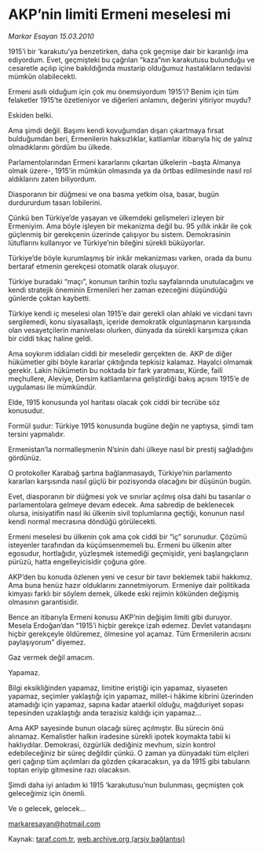 # AKP’nin limiti Ermeni meselesi mi

*Markar Esayan 15.03.2010*

<div class="yazi"><p>1915’i bir ‘karakutu’ya benzetirken, daha çok geçmişe dair bir karanlığı ima ediyordum. Evet, geçmişteki bu çağrılan “kaza”nın karakutusu bulunduğu ve cesaretle açılıp içine bakıldığında mustarip olduğumuz hastalıkların tedavisi mümkün olabilecekti.</p>
<p>Ermeni asıllı olduğum için çok mu önemsiyordum 1915’i? Benim için tüm felaketler 1915’te özetleniyor ve diğerleri anlamını, değerini yitiriyor muydu?</p>
<p>Eskiden belki.</p>
<p>Ama şimdi değil. Başımı kendi kovuğumdan dışarı çıkartmaya fırsat bulduğumdan beri, Ermenilerin haksızlıklar, katliamlar itibarıyla hiç de yalnız olmadıklarını gördüm bu ülkede.</p>
<p>Parlamentolarından Ermeni kararlarını çıkartan ülkelerin –başta Almanya olmak üzere-, 1915’in mümkün olmasında ya da örtbas edilmesinde nasıl rol aldıklarını zaten biliyordum.</p>
<p>Diasporanın bir düğmesi ve ona basma yetkim olsa, basar, bugün durdururdum tasarı lobilerini.</p>
<p>Çünkü ben Türkiye’de yaşayan ve ülkemdeki gelişmeleri izleyen bir Ermeniyim. Ama böyle işleyen bir mekanizma değil bu. 95 yıllık inkâr ile çok güçlenmiş bir gerekçenin üzerinde çalışıyor bu sistem. Demokrasinin lütuflarını kullanıyor ve Türkiye’nin bileğini sürekli büküyorlar.</p>
<p>Türkiye’de böyle kurumlaşmış bir inkâr mekanizması varken, orada da bunu bertaraf etmenin gerekçesi otomatik olarak oluşuyor.</p>
<p>Türkiye buradaki “maçı”, konunun tarihin tozlu sayfalarında unutulacağını ve kendi stratejik öneminin Ermenileri her zaman ezeceğini düşündüğü günlerde çoktan kaybetti.</p>
<p>Türkiye kendi iç meselesi olan 1915’e dair gerekli olan ahlaki ve vicdani tavrı sergilemedi, konu siyasallaştı, içeride demokratik olgunlaşmanın karşısında olan vesayetçilerin manivelası olurken, dünyada da sürekli karşımıza çıkan bir ciddi tıkaç haline geldi.</p>
<p>Ama soykırım iddiaları ciddi bir meseledir gerçekten de. AKP de diğer hükümetler gibi böyle kararlar çıktığında tepkisiz kalamaz. Hayalci olmamak gerekir. Lakin hükümetin bu noktada bir fark yaratması, Kürde, faili meçhullere, Aleviye, Dersim katliamlarına geliştirdiği bakış açısını 1915’e de uygulaması ile mümkündür.</p>
<p>Elde, 1915 konusunda yol haritası olacak çok ciddi bir tecrübe söz konusudur.</p>
<p>Formül şudur: Türkiye 1915 konusunda bugüne değin ne yaptıysa, şimdi tam tersini yapmalıdır.</p>
<p>Ermenistan’la normalleşmenin N’sinin dahi ülkeye nasıl bir prestij sağladığını gördünüz.</p>
<p>O protokoller Karabağ şartına bağlanmasaydı, Türkiye’nin parlamento kararları karşısında nasıl güçlü bir pozisyonda olacağını bir düşünün bugün.</p>
<p>Evet, diasporanın bir düğmesi yok ve sınırlar açılmış olsa dahi bu tasarılar o parlamentolara gelmeye devam edecek. Ama sabredip de beklenecek olursa, inisiyatifin nasıl iki ülkenin sivil toplumlarına geçtiği, konunun nasıl kendi normal mecrasına döndüğü görülecekti.</p>
<p>Ermeni meselesi bu ülkenin çok ama çok ciddi bir “iç” sorunudur. Çözümü isteyenler tarafından da küçümsenmemeli bu. Ermeni bu ülkenin alter egosudur, hortlağıdır, yüzleşmek istemediği geçmişidir, yeni başlangıçların pürüzü, hatta engelleyicisidir çoğuna göre.</p>
<p>AKP’den bu konuda özlenen yeni ve cesur bir tavır beklemek tabii hakkımız. Ama buna henüz hazır olduklarını zannetmiyorum. Ermeniye dair politikada kimyası farklı bir söylem demek, ülkede eski rejimin kökünden değişmiş olmasının garantisidir.</p>
<p>Bence an itibarıyla Ermeni konusu AKP’nin değişim limiti gibi duruyor. Mesela Erdoğan’dan “1915’i hiçbir gerekçe izah edemez. Devlet vatandaşını hiçbir gerekçeyle öldüremez, ölmesine yol açamaz. Tüm Ermenilerin acısını paylaşıyorum” diyemez.</p>
<p>Gaz vermek değil amacım.</p>
<p>Yapamaz.</p>
<p>Bilgi eksikliğinden yapamaz, limitine eriştiği için yapamaz, siyaseten yapamaz, seçimler yaklaştığı için yapamaz, millet-i hâkime kibrini üzerinden atamadığı için yapamaz, sapına kadar ataerkil olduğu, mağduriyet sopası tepesinden uzaklaştığı anda terazisiz kaldığı için yapamaz...</p>
<p>Ama AKP sayesinde bunun olacağı süreç açılmıştır. Bu sürecin önü alınamaz. Kemalistler halkın iradesine sürekli ipotek koymakta tabii ki haklıydılar. Demokrasi, özgürlük dediğiniz mevhum, sizin kontrol edebileceğiniz bir süreç değildir çünkü. O zaman ya dünyadaki tüm elçileri geri çağırıp tüm açılımları da gözden çıkaracaksın, ya da 1915 gibi tabuların toptan eriyip gitmesine razı olacaksın.</p>
<p>Şimdi daha iyi anladım ki 1915 ‘karakutusu’nun bulunması, geçmişten çok geleceğimiz için önemli.</p>
<p>Ve o gelecek, gelecek...</p>
<p><a href="mailto:markaresayan@hotmail.com">markaresayan@hotmail.com</a></p>
</div>

Kaynak: [taraf.com.tr](http://www.taraf.com.tr:80/makale/10455.htm), [web.archive.org (arşiv bağlantısı)](http://web.archive.org/web/20100322195000/http://www.taraf.com.tr:80/makale/10455.htm)

